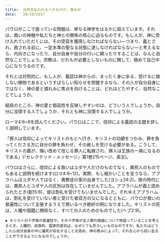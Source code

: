 ```yaml
---
title:  当然支払われるべきものか、恵みか
date:   30/10/2017
---
```


パウロがここで扱っている問題は、単なる神学をはるかに超えています。それは、救いの神髄や私たちと神との関係の核心に迫るものです。もし人が、神に受け入れていただくには、その受容を獲得しなければならない―つまり、義とされ、赦される前に、一定水準の聖なる状態に達しなければならない―と考えるなら、内向きになったり、自分自身や自分の行いに頼ったりすることは、なんと自然なことでしょう。宗教は、だれもが必要としないものに関して、極めて自己中心になりうるのです。

それとは対照的に、もし人が、義認は神からの、まったく身に余る、受けるに値しない賜物であるというすばらしい知らせを把握するなら、その人が自分自身にではなく、神の愛と憐れみに焦点を向けることは、どれほどたやすく、自然なことでしょうか。

結局のところ、神の愛と御品性を反映しやすいのは、どういう人でしょうか。自分に没頭する人でしょうか、それとも神に没頭する人でしょうか。

ローマ4:6~8を読んでください。パウロはここで、信仰による義認の主題を詳しく説明しています。

「罪人は信仰によってキリストのもとへ行き、キリストの功績をつかみ、罪を負ってくださる方に自分の罪を負わせ、その赦しを受ける必要がある。こうして、キリストの義が、悔い改めて信じる罪人に転嫁され、罪人は王族の一員になるのである」(『セレクテッド・メッセージ』第1巻215ページ、英文)。

パウロはさらに、信仰による救いはユダヤ人だけのものでなく、異邦人のものでもあると説明を続けます(ロマ4:9~12)。実際、もし細かいことを言うなら、アブラハムはユダヤ人ではなく、異教徒の家の出身でした(ヨシュ24:2)。彼の時代には、異邦人とユダヤ人の区別は存在していませんでした。アブラハムが義と認められたとき(創15:6)、彼は割礼を受けてもいませんでした。それゆえアブラハムは、割礼を受けていない者と受けた者双方の父になるとともに、パウロが救いの普遍性について主張するうえで用いるべき絶好の例になりました。キリストの死は、人種や国籍に関係なく、すべての人のためのものでした(ヘブ2:9)。

`◆ キリストの十字架の普遍性や、その十字架が全人類の価値について物語っていることを考えるとき、人種的、民族的、国家的差別は、なぜとても恐ろしいものなのですか。私たちはどうしたら自分自身の中に偏見が存在することを認め、神の恵みによって、それを心から拭い去ることができるようになるのでしょうか。`
